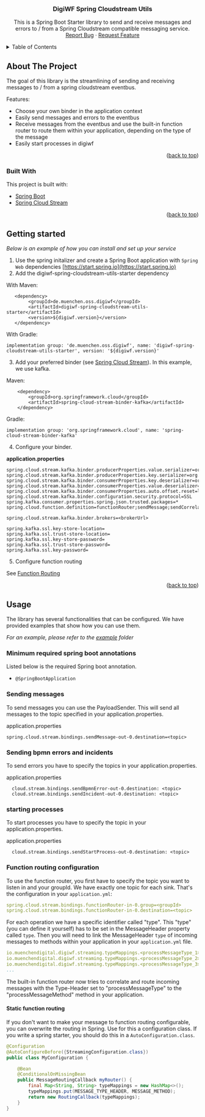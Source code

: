 <div id="top"></div>

<!-- PROJECT LOGO -->
<br />
<div align="center">

<h3 align="center">DigiWF Spring Cloudstream Utils</h3>

  <p align="center">
    This is a Spring Boot Starter library to send and receive messages and errors to / from a Spring Cloudstream compatible
messaging service.
    <a href="https://github.com/it-at-m/digiwf-spring-cloudstream-utils/issues">Report Bug</a>
    ·
    <a href="https://github.com/it-at-m/digiwf-spring-cloudstream-utils/issues">Request Feature</a>
  </p>
</div>



<!-- TABLE OF CONTENTS -->
<details>
  <summary>Table of Contents</summary>
  <ol>
    <li>
      <a href="#about-the-project">About The Project</a>
      <ul>
        <li><a href="#built-with">Built With</a></li>
      </ul>
    </li>
    <li>
      <a href="#getting-started">Getting Started</a>
    </li>
    <li>
      <a href="#usage">Usage</a>
      <ul>
        <li><a href="#minimum-required-spring-boot-annotations">Minimum required spring boot annotations</a></li>
      </ul>
      <ul>
        <li><a href="#sending-messages">Sending messages</a></li>
      </ul>
      <ul>
        <li><a href="#function-routing">Function routing</a></li>
      </ul>
</li>
  </ol>
</details>



<!-- ABOUT THE PROJECT -->

## About The Project

The goal of this library is the streamlining of sending and receiving messages to / from a spring cloudstream eventbus.

Features:

* Choose your own binder in the application context
* Easily send messages and errors to the eventbus
* Receive messages from the eventbus and use the built-in function router to route them within your application,
  depending on the type of the message
* Easily start processes in digiwf

<p align="right">(<a href="#top">back to top</a>)</p>

### Built With

This project is built with:

* [Spring Boot](https://spring.io/projects/spring-boot)
* [Spring Cloud Stream](https://spring.io/projects/spring-cloud-stream)

<p align="right">(<a href="#top">back to top</a>)</p>

<!-- GETTING STARTED -->

## Getting started

_Below is an example of how you can install and set up your service_

1. Use the spring initalizer and create a Spring Boot application with `Spring Web`
   dependencies [https://start.spring.io](https://start.spring.io)
2. Add the digiwf-spring-cloudstream-utils-starter dependency

With Maven:

```
   <dependency>
        <groupId>de.muenchen.oss.digiwf</groupId>
        <artifactId>digiwf-spring-cloudstream-utils-starter</artifactId>
        <version>${digiwf.version}</version>
   </dependency>
```

With Gradle:

```
implementation group: 'de.muenchen.oss.digiwf', name: 'digiwf-spring-cloudstream-utils-starter', version: '${digiwf.version}'
```

3. Add your preferred binder (see [Spring Cloud Stream](https://spring.io/projects/spring-cloud-stream)). In this
   example, we use kafka.

Maven:

 ```
     <dependency>
         <groupId>org.springframework.cloud</groupId>
         <artifactId>spring-cloud-stream-binder-kafka</artifactId>
     </dependency>
```

Gradle:

```
implementation group: 'org.springframework.cloud', name: 'spring-cloud-stream-binder-kafka'
```

4. Configure your binder.

__application.properties__

```
spring.cloud.stream.kafka.binder.producerProperties.value.serializer=org.springframework.kafka.support.serializer.JsonSerializer
spring.cloud.stream.kafka.binder.producerProperties.key.serializer=org.springframework.kafka.support.serializer.JsonSerializer
spring.cloud.stream.kafka.binder.consumerProperties.key.deserializer=org.springframework.kafka.support.serializer.JsonDeserializer
spring.cloud.stream.kafka.binder.consumerProperties.value.deserializer=org.springframework.kafka.support.serializer.JsonDeserializer
spring.cloud.stream.kafka.binder.consumerProperties.auto.offset.reset=latest
spring.cloud.stream.kafka.binder.configuration.security.protocol=SSL
spring.kafka.consumer.properties.spring.json.trusted.packages=*
spring.cloud.function.definition=functionRouter;sendMessage;sendCorrelateMessage;sendBpmnError;sendIncident;

spring.cloud.stream.kafka.binder.brokers=<brokerUrl>

spring.kafka.ssl.key-store-location=
spring.kafka.ssl.trust-store-location=
spring.kafka.ssl.key-store-password=
spring.kafka.ssl.trust-store-password=
spring.kafka.ssl.key-password=
```

5. Configure function routing

See <a href="#function-routing">Function Routing</a>

<p align="right">(<a href="#top">back to top</a>)</p>


<!-- USAGE EXAMPLES -->

## Usage

The library has several functionalities that can be configured. We have provided examples that show how you can use
them.

_For an example, please refer to
the [example](https://github.com/it-at-m/digiwf-spring-cloudstream-utils/tree/dev/example)
folder_

### Minimum required spring boot annotations

Listed below is the required Spring boot annotation.

* ```@SpringBootApplication```

### Sending messages

To send messages you can use the PayloadSender. This will send all messages to the topic specified in your
application.properties.

application.properties

```
spring.cloud.stream.bindings.sendMessage-out-0.destination=<topic>
```

### Sending bpmn errors and incidents

To send errors you have to specify the topics in your application.properties.

application.properties

```
  cloud.stream.bindings.sendBpmnError-out-0.destination: <topic>
  cloud.stream.bindings.sendIncident-out-0.destination: <topic>
```

<!-- FUNCTION ROUTING -->

### starting processes

To start processes you have to specify the topic in your application.properties.

application.properties

```
  cloud.stream.bindings.sendStartProcess-out-0.destination: <topic>
```

<!-- FUNCTION ROUTING -->

### Function routing configuration

To use the function router, you first have to specify the topic you want to listen in and your groupId. We have exactly
one topic for each sink. That's the configuration in your `application.yml`:

``` yml
spring.cloud.stream.bindings.functionRouter-in-0.group=<groupId>
spring.cloud.stream.bindings.functionRouter-in-0.destination=<topic>
```

For each operation we have a specific identifier called "type". This "type" (you can define it yourself) has to be set
in the MessageHeader property called `type`. Then you will need to link the MessageHeader `type` of incoming messages to
methods within your application in your `application.yml` file.

``` yml
io.muenchendigital.digiwf.streaming.typeMappings.<processMessageType_1>=<processMessageMethod_1>
io.muenchendigital.digiwf.streaming.typeMappings.<processMessageType_2>=<processMessageMethod_2>
io.muenchendigital.digiwf.streaming.typeMappings.<processMessageType_3>=<processMessageMethod_3>
...
```

The built-in function router now tries to correlate and route incoming messages with the Type-Header set to
"processMessageType" to the "processMessageMethod" method in your application.

#### Static function routing

If you don't want to make your message to function routing configurable, you can overwrite the routing in Spring. Use
for this a configuration class. If you write a spring starter, you should do this in a `AutoConfiguration.class`.

``` java
@Configuration
@AutoConfigureBefore({StreamingConfiguration.class})
public class MyConfiguration {

    @Bean
    @ConditionalOnMissingBean
    public MessageRoutingCallback myRouter() {
        final Map<String, String> typeMappings = new HashMap<>();
        typeMappings.put(MESSAGE_TYPE_HEADER, MESSAGE_METHOD);
        return new RoutingCallback(typeMappings);
    }
}
```
